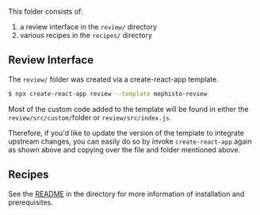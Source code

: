 This folder consists of:

1. a review interface in the `review/` directory
2. various recipes in the `recipes/` directory

## Review Interface

The `review/` folder was created via a create-react-app template.

```bash
$ npx create-react-app review --template mephisto-review
```

Most of the custom code added to the template will be found in either the `review/src/custom/`folder or `review/src/index.js`.

Therefore, if you'd like to update the version of the template to integrate upstream changes, you can easily do so by invoke `create-react-app` again as shown above and copying over the file and folder mentioned above.

## Recipes

See the [README](recipes/README.md) in the directory for more information of installation and prerequisites.
